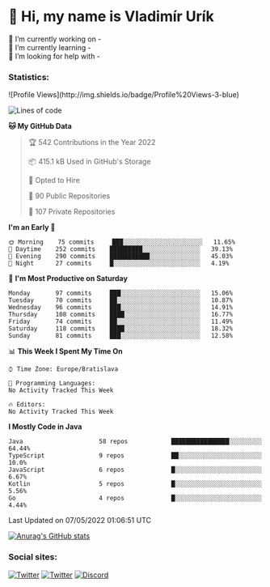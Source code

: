 <h1> 👋 Hi, my name is Vladimír Urík</h1>
<p>
 🔭 I’m currently working on -<br>
 🌱 I’m currently learning -<br>
 🤔 I’m looking for help with -<br>
</p>
<h3>Statistics:</h3>
<!--START_SECTION:waka-->
![Profile Views](http://img.shields.io/badge/Profile%20Views-3-blue)

![Lines of code](https://img.shields.io/badge/From%20Hello%20World%20I%27ve%20Written-3%20Million%20lines%20of%20code-blue)

**🐱 My GitHub Data** 

> 🏆 542 Contributions in the Year 2022
 > 
> 📦 415.1 kB Used in GitHub's Storage 
 > 
> 💼 Opted to Hire
 > 
> 📜 90 Public Repositories 
 > 
> 🔑 107 Private Repositories  
 > 
**I'm an Early 🐤** 

```text
🌞 Morning    75 commits     ███░░░░░░░░░░░░░░░░░░░░░░   11.65% 
🌆 Daytime    252 commits    █████████░░░░░░░░░░░░░░░░   39.13% 
🌃 Evening    290 commits    ███████████░░░░░░░░░░░░░░   45.03% 
🌙 Night      27 commits     █░░░░░░░░░░░░░░░░░░░░░░░░   4.19%

```
📅 **I'm Most Productive on Saturday** 

```text
Monday       97 commits     ███░░░░░░░░░░░░░░░░░░░░░░   15.06% 
Tuesday      70 commits     ██░░░░░░░░░░░░░░░░░░░░░░░   10.87% 
Wednesday    96 commits     ███░░░░░░░░░░░░░░░░░░░░░░   14.91% 
Thursday     108 commits    ████░░░░░░░░░░░░░░░░░░░░░   16.77% 
Friday       74 commits     ██░░░░░░░░░░░░░░░░░░░░░░░   11.49% 
Saturday     118 commits    ████░░░░░░░░░░░░░░░░░░░░░   18.32% 
Sunday       81 commits     ███░░░░░░░░░░░░░░░░░░░░░░   12.58%

```


📊 **This Week I Spent My Time On** 

```text
⌚︎ Time Zone: Europe/Bratislava

💬 Programming Languages: 
No Activity Tracked This Week

🔥 Editors: 
No Activity Tracked This Week

```

**I Mostly Code in Java** 

```text
Java                     58 repos            ████████████████░░░░░░░░░   64.44% 
TypeScript               9 repos             ██░░░░░░░░░░░░░░░░░░░░░░░   10.0% 
JavaScript               6 repos             █░░░░░░░░░░░░░░░░░░░░░░░░   6.67% 
Kotlin                   5 repos             █░░░░░░░░░░░░░░░░░░░░░░░░   5.56% 
Go                       4 repos             █░░░░░░░░░░░░░░░░░░░░░░░░   4.44%

```



 Last Updated on 07/05/2022 01:06:51 UTC
<!--END_SECTION:waka-->

[![Anurag's GitHub stats](https://github-readme-stats.vercel.app/api?username=vladimir-urik)](https://github.com/anuraghazra/github-readme-stats)

<h3>Social sites:</h3>
<p><a href="https://twitter.com/GGGEDR" target="_blank"><img alt="Twitter" src="https://img.shields.io/badge/twitter-%231DA1F2.svg?&style=for-the-badge&logo=twitter&logoColor=white" /></a> <a href="https://www.reddit.com/user/GGGEDR" target="_blank"><img alt="Twitter" src="https://img.shields.io/badge/reddit-%23FE6262.svg?&style=for-the-badge&logo=reddit&logoColor=white" /></a> <a href="https://discord.com/users/535708984959827978" target="_blank"><img alt="Discord" src="https://img.shields.io/badge/discord-%235865f2.svg?&style=for-the-badge&logo=discord&logoColor=white" />
</p>
